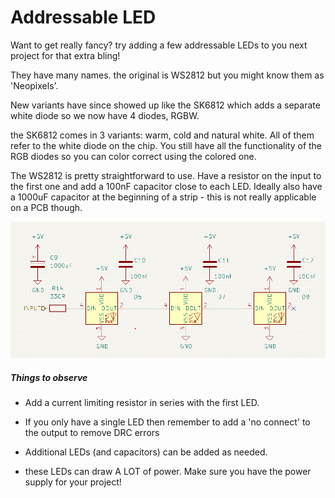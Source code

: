 # Addressable LED

Want to get really fancy? try adding a few addressable LEDs to you next project for that extra bling!

They have many names. the original is WS2812 but you might know them as 'Neopixels'.

New variants have since showed up like the SK6812 which adds a separate white diode so we now have 4 diodes, RGBW.

the SK6812 comes in 3 variants: warm, cold and natural white. All of them refer to the white diode on the chip. You still have all the functionality of the RGB diodes so you can color correct using the colored one.



The WS2812 is pretty straightforward to use. Have a resistor on the input to the first one and add a 100nF capacitor close to each LED. Ideally also have a 1000uF capacitor at the beginning of a strip - this is not really applicable on a PCB though.

![](WS2812.png)

##### Things to observe

* Add a current limiting resistor in series with the first LED.

* If you only have a single LED then remember to add a 'no connect' to the output to remove DRC errors

* Additional LEDs (and capacitors) can be added as needed.

* these LEDs can draw A LOT of power. Make sure you have the power supply for your project!
